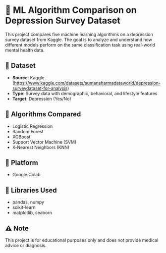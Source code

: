# 🧠 ML Algorithm Comparison on Depression Survey Dataset

This project compares five machine learning algorithms on a depression survey dataset from Kaggle. The goal is to analyze and understand how different models perform on the same classification task using real-world mental health data.

## 📌 Dataset
- **Source**: Kaggle (https://www.kaggle.com/datasets/sumansharmadataworld/depression-surveydataset-for-analysis)
- **Type**: Survey data with demographic, behavioral, and lifestyle features
- **Target**: Depression (Yes/No)

## 🧪 Algorithms Compared
- Logistic Regression  
- Random Forest   
- XGBoost 
- Support Vector Machine (SVM)  
- K-Nearest Neighbors (KNN)

## 📓 Platform
- Google Colab

## 🔧 Libraries Used
- pandas, numpy  
- scikit-learn  
- matplotlib, seaborn

## ⚠️ Note
This project is for educational purposes only and does not provide medical advice or diagnosis.

